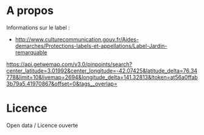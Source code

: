 

A propos
========

Informations sur le label :
* http://www.culturecommunication.gouv.fr/Aides-demarches/Protections-labels-et-appellations/Label-Jardin-remarquable


https://api.getwemap.com/v3.0/pinpoints/search?center_latitude=3.01992&center_longitude=-42.07425&latitude_delta=76.34778&limit=10&livemap=2694&longitude_delta=141.32813&ltoken=at56a0ffab3b79a5.41970867&offset=0&tags__overlap=

Licence
=======

Open data / Licence ouverte

